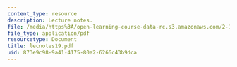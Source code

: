 ```yaml
---
content_type: resource
description: Lecture notes.
file: /media/https%3A/open-learning-course-data-rc.s3.amazonaws.com/2-158j-computational-geometry-spring-2003/873e9c989a41417580a26266c43b9dca_lecnotes19.pdf
file_type: application/pdf
resourcetype: Document
title: lecnotes19.pdf
uid: 873e9c98-9a41-4175-80a2-6266c43b9dca
---
```

